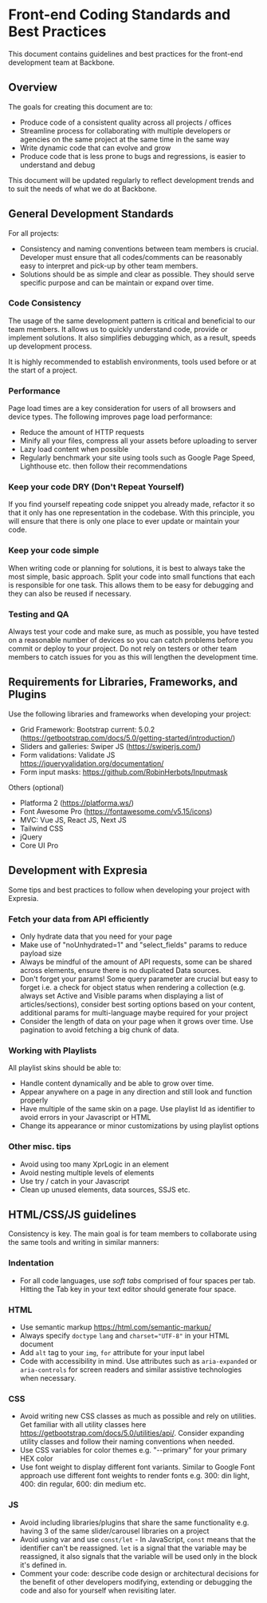 # Front-end Coding Standards and Best Practices

This document contains guidelines and best practices for the front-end development team at Backbone.


## Overview

The goals for creating this document are to:

- Produce code of a consistent quality across all projects / offices
- Streamline process for collaborating with multiple developers or agencies on the same project at the same time in the same way
- Write dynamic code that can evolve and grow
- Produce code that is less prone to bugs and regressions, is easier to understand and debug

This document will be updated regularly to reflect development trends and to suit the needs of what we do at Backbone.


## General Development Standards

For all projects:

- Consistency and naming conventions between team members is crucial. Developer must ensure that all codes/comments can be reasonably easy to interpret and pick-up by other team members.
- Solutions should be as simple and clear as possible. They should serve specific purpose and can be maintain or expand over time.

### Code Consistency

The usage of the same development pattern is critical and beneficial to our team members. It allows us to quickly understand code, provide or implement solutions. It also simplifies debugging which, as a result, speeds up development process.

It is highly recommended to establish environments, tools used before or at the start of a project.

### Performance

Page load times are a key consideration for users of all browsers and device types. The following improves page load performance:

- Reduce the amount of HTTP requests
- Minify all your files, compress all your assets before uploading to server
- Lazy load content when possible
- Regularly benchmark your site using tools such as Google Page Speed, Lighthouse etc. then follow their recommendations

### Keep your code DRY (Don't Repeat Yourself)

If you find yourself repeating code snippet you already made, refactor it so that it only has one representation in the codebase. With this principle, you will ensure that there is only one place to ever update or maintain your code.

### Keep your code simple

When writing code or planning for solutions, it is best to always take the most simple, basic approach. Split your code into small functions that each is responsible for one task. This allows them to be easy for debugging and they can also be reused if necessary.

### Testing and QA

Always test your code and make sure, as much as possible, you have tested on a reasonable number of devices so you can catch problems before you commit or deploy to your project. Do not rely on testers or other team members to catch issues for you as this will lengthen the development time.


## Requirements for Libraries, Frameworks, and Plugins

Use the following libraries and frameworks when developing your project:

- Grid Framework: Bootstrap current: 5.0.2 (https://getbootstrap.com/docs/5.0/getting-started/introduction/)
- Sliders and galleries: Swiper JS (https://swiperjs.com/)
- Form validations: Validate JS https://jqueryvalidation.org/documentation/
- Form input masks: https://github.com/RobinHerbots/Inputmask

Others (optional)

- Platforma 2 (https://platforma.ws/)
- Font Awesome Pro (https://fontawesome.com/v5.15/icons)
- MVC: Vue JS, React JS, Next JS
- Tailwind CSS
- jQuery
- Core UI Pro


## Development with Expresia

Some tips and best practices to follow when developing your project with Expresia.

### Fetch your data from API efficiently 

- Only hydrate data that you need for your page
- Make use of "noUnhydrated=1" and "select_fields" params to reduce payload size
- Always be mindful of the amount of API requests, some can be shared across elements, ensure there is no duplicated Data sources.
- Don't forget your params! Some query parameter are crucial but easy to forget i.e. a check for object status when rendering a collection (e.g. always set Active and Visible params when displaying a list of articles/sections), consider best sorting options based on your content, additional params for multi-language maybe required for your project
- Consider the length of data on your page when it grows over time. Use pagination to avoid fetching a big chunk of data.

### Working with Playlists

All playlist skins should be able to: 

- Handle content dynamically and be able to grow over time.
- Appear anywhere on a page in any direction and still look and function properly
- Have multiple of the same skin on a page. Use playlist Id as identifier to avoid errors in your Javascript or HTML
- Change its appearance or minor customizations by using playlist options

### Other misc. tips

- Avoid using too many XprLogic in an element
- Avoid nesting multiple levels of elements
- Use try / catch in your Javascript
- Clean up unused elements, data sources, SSJS etc.


## HTML/CSS/JS guidelines

Consistency is key. The main goal is for team members to collaborate using the same tools and writing in similar manners:

### Indentation 

- For all code languages, use *soft tabs* comprised of four spaces per tab. Hitting the Tab key in your text editor should generate four space.

### HTML

- Use semantic markup https://html.com/semantic-markup/
- Always specify `doctype` `lang` and `charset="UTF-8"` in your HTML document
- Add `alt` tag to your `img`, `for` attribute for your input label
- Code with accessibility in mind. Use attributes such as `aria-expanded` or `aria-controls` for screen readers and similar assistive technologies when necessary.

### CSS

- Avoid writing new CSS classes as much as possible and rely on utilities. Get familiar with all utility classes here https://getbootstrap.com/docs/5.0/utilities/api/. Consider expanding utility classes and follow their naming conventions when needed.
- Use CSS variables for color themes e.g. "--primary" for your primary HEX color
- Use font weight to display different font variants. Similar to Google Font approach use different font weights to render fonts e.g. 300: din light, 400: din regular, 600: din medium etc.

### JS

- Avoid including libraries/plugins that share the same functionality e.g. having 3 of the same slider/carousel libraries on a project
- Avoid using var and use `const/let` - In JavaScript, `const` means that the identifier can't be reassigned. `let` is a signal that the variable may be reassigned, it also signals that the variable will be used only in the block it's defined in.
- Comment your code: describe code design or architectural decisions for the benefit of other developers modifying, extending or debugging the code and also for yourself when revisiting later.









